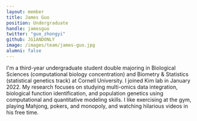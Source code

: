 ```yaml
---
layout: member
title: James Guo
position: Undergraduate
handle: jamesguo
twitter: "guo_zhongyi"
github: JG1ANDONLY
image: /images/team/james-guo.jpg
alumni: false
---
```


I'm a third-year undergraduate student double majoring in Biological Sciences (computational biology concentration) and Biometry & Statistics (statistical genetics track) at Cornell University. I joined Kim lab in January 2022. My research focuses on studying multi-omics data integration, biological function identification, and population genetics using computational and quantitative modeling skills. I like exercising at the gym, playing Mahjong, pokers, and monopoly, and watching hilarious videos in his free time.


